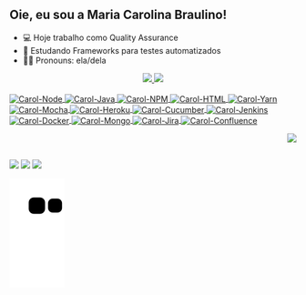 ## Oie, eu sou a Maria Carolina Braulino! 

- 💻 Hoje trabalho como Quality Assurance 
- 📖 Estudando Frameworks para testes automatizados
- 🏳️‍🌈 Pronouns: ela/dela
<div align="center">
  <a href="https://github.com/carolbraulino">
  <img height="180em" src="https://github-readme-stats.vercel.app/api?username=carolbraulino&show_icons=true&theme=codeSTACKr&include_all_commits=true&count_private=true"/>
  <img height="180em" src="https://github-readme-stats.vercel.app/api/top-langs/?username=carolbraulino&layout=compact&langs_count=7&theme=codeSTACKr"/>
</div>
<div style="display: inline_block"><br>
  <img align="center" alt="Carol-Node" height="30" width="40" src="https://cdn.jsdelivr.net/gh/devicons/devicon/icons/nodejs/nodejs-original.svg">
  <img align="center" alt="Carol-Java" height="30" width="40" src="https://cdn.jsdelivr.net/gh/devicons/devicon/icons/javascript/javascript-original.svg">
  <img align="center" alt="Carol-NPM" height="30" width="40" src="https://cdn.jsdelivr.net/gh/devicons/devicon/icons/npm/npm-original-wordmark.svg">
  <img align="center" alt="Carol-HTML" height="30" width="40" src="https://cdn.jsdelivr.net/gh/devicons/devicon/icons/html5/html5-original.svg" >
  <img align="center" alt="Carol-Yarn" height="30" width="40" src="https://cdn.jsdelivr.net/gh/devicons/devicon/icons/yarn/yarn-original.svg">
  <img align="center" alt="Carol-Mocha" height="30" width="40" src="https://cdn.jsdelivr.net/gh/devicons/devicon/icons/mocha/mocha-plain.svg">  
  <img align="center" alt="Carol-Heroku" height="30" width="40" src="https://cdn.jsdelivr.net/gh/devicons/devicon/icons/heroku/heroku-original.svg">  
  <img align="center" alt="Carol-Cucumber" height="30" width="40" src="https://cdn.jsdelivr.net/gh/devicons/devicon/icons/cucumber/cucumber-plain.svg">
  <img align="center" alt="Carol-Jenkins" height="30" width="40" src="https://cdn.jsdelivr.net/gh/devicons/devicon/icons/jenkins/jenkins-original.svg">
  <img align="center" alt="Carol-Docker" height="30" width="40" src="https://cdn.jsdelivr.net/gh/devicons/devicon/icons/docker/docker-original.svg">
  <img align="center" alt="Carol-Mongo" height="30" width="40" src="https://cdn.jsdelivr.net/gh/devicons/devicon/icons/mongodb/mongodb-original.svg">
  <img align="center" alt="Carol-Jira" height="30" width="40" src="https://cdn.jsdelivr.net/gh/devicons/devicon/icons/jira/jira-original.svg">
  <img align="center" alt="Carol-Confluence" height="30" width="40" src="https://cdn.jsdelivr.net/gh/devicons/devicon/icons/confluence/confluence-original.svg">    
      
  <a href="https://picasion.com/"><img src="https://i.picasion.com/pic92/201055ee5934b0e69bd7f21e8d8631b7.gif" img align="right" height="150" border="0" /></a><br />
</div>

  ##
 
<div> 
  <a href="https://www.linkedin.com/in/mariacbraulino/" target="_blank"><img src="https://img.shields.io/badge/-LinkedIn-%230077B5?style=for-the-badge&logo=linkedin&logoColor=white" target="_blank"></a>
  <a href = "mailto:carol.braulino25@gmail.com"><img src="https://img.shields.io/badge/-Gmail-%23333?style=for-the-badge&logo=gmail&logoColor=white" target="_blank"></a>
  <a href="https://instagram.com/carolbraulino" target="_blank"><img src="https://img.shields.io/badge/-Instagram-%23E4405F?style=for-the-badge&logo=instagram&logoColor=white" target="_blank"></a>
   
  
  ![Snake animation](https://github.com/carolbraulino/carolbraulino/blob/output/github-contribution-grid-snake.svg)
</div>
  
  
  <!---
CarolBraulino/CarolBraulino is a ✨ special ✨ repository because its `README.md` (this file) appears on your GitHub profile.
You can click the Preview link to take a look at your changes.
--->
